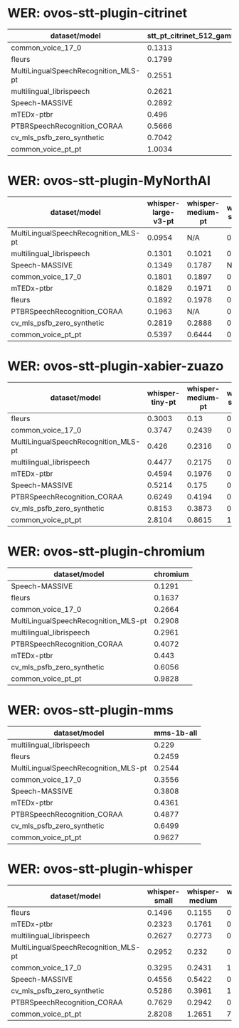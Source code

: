 
# WER: ovos-stt-plugin-citrinet
|dataset/model|stt_pt_citrinet_512_gamma_0_25|
|-|-|
| common_voice_17_0 | 0.1313 |
| fleurs | 0.1799 |
| MultiLingualSpeechRecognition_MLS-pt | 0.2551 |
| multilingual_librispeech | 0.2621 |
| Speech-MASSIVE | 0.2892 |
| mTEDx-ptbr | 0.496 |
| PTBRSpeechRecognition_CORAA | 0.5666 |
| cv_mls_psfb_zero_synthetic | 0.7042 |
| common_voice_pt_pt | 1.0034 |


# WER: ovos-stt-plugin-MyNorthAI
|dataset/model|whisper-large-v3-pt|whisper-medium-pt|whisper-small-pt|
|-|-|-|-|
| MultiLingualSpeechRecognition_MLS-pt | 0.0954 | N/A | 0.1281 |
| multilingual_librispeech | 0.1301 | 0.1021 | 0.1379 |
| Speech-MASSIVE | 0.1349 | 0.1787 | N/A |
| common_voice_17_0 | 0.1801 | 0.1897 | 0.3112 |
| mTEDx-ptbr | 0.1829 | 0.1971 | 0.2753 |
| fleurs | 0.1892 | 0.1978 | 0.1513 |
| PTBRSpeechRecognition_CORAA | 0.1963 | N/A | 0.3149 |
| cv_mls_psfb_zero_synthetic | 0.2819 | 0.2888 | 0.3159 |
| common_voice_pt_pt | 0.5397 | 0.6444 | 0.9177 |


# WER: ovos-stt-plugin-xabier-zuazo
|dataset/model|whisper-tiny-pt|whisper-medium-pt|whisper-small-pt|whisper-base-pt|
|-|-|-|-|-|
| fleurs | 0.3003 | 0.13 | 0.1707 | 0.223 |
| common_voice_17_0 | 0.3747 | 0.2439 | 0.1821 | N/A |
| MultiLingualSpeechRecognition_MLS-pt | 0.426 | 0.2316 | 0.2674 | 0.4242 |
| multilingual_librispeech | 0.4477 | 0.2175 | 0.2685 | 0.3768 |
| mTEDx-ptbr | 0.4594 | 0.1976 | 0.2503 | N/A |
| Speech-MASSIVE | 0.5214 | 0.175 | 0.2155 | N/A |
| PTBRSpeechRecognition_CORAA | 0.6249 | 0.4194 | 0.3223 | N/A |
| cv_mls_psfb_zero_synthetic | 0.8153 | 0.3873 | 0.4358 | N/A |
| common_voice_pt_pt | 2.8104 | 0.8615 | 1.2372 | N/A |


# WER: ovos-stt-plugin-chromium
|dataset/model|chromium|
|-|-|
| Speech-MASSIVE | 0.1291 |
| fleurs | 0.1637 |
| common_voice_17_0 | 0.2664 |
| MultiLingualSpeechRecognition_MLS-pt | 0.2908 |
| multilingual_librispeech | 0.2961 |
| PTBRSpeechRecognition_CORAA | 0.4072 |
| mTEDx-ptbr | 0.443 |
| cv_mls_psfb_zero_synthetic | 0.6056 |
| common_voice_pt_pt | 0.9828 |


# WER: ovos-stt-plugin-mms
|dataset/model|mms-1b-all|
|-|-|
| multilingual_librispeech | 0.229 |
| fleurs | 0.2459 |
| MultiLingualSpeechRecognition_MLS-pt | 0.2544 |
| common_voice_17_0 | 0.3556 |
| Speech-MASSIVE | 0.3808 |
| mTEDx-ptbr | 0.4361 |
| PTBRSpeechRecognition_CORAA | 0.4877 |
| cv_mls_psfb_zero_synthetic | 0.6499 |
| common_voice_pt_pt | 0.9627 |


# WER: ovos-stt-plugin-whisper
|dataset/model|whisper-small|whisper-medium|whisper-tiny|
|-|-|-|-|
| fleurs | 0.1496 | 0.1155 | 0.3051 |
| mTEDx-ptbr | 0.2323 | 0.1761 | 0.3891 |
| multilingual_librispeech | 0.2627 | 0.2773 | 0.4931 |
| MultiLingualSpeechRecognition_MLS-pt | 0.2952 | 0.232 | 0.4375 |
| common_voice_17_0 | 0.3295 | 0.2431 | 1.0703 |
| Speech-MASSIVE | 0.4556 | 0.5422 | 0.5597 |
| cv_mls_psfb_zero_synthetic | 0.5286 | 0.3961 | 1.427 |
| PTBRSpeechRecognition_CORAA | 0.7629 | 0.2942 | 0.6273 |
| common_voice_pt_pt | 2.8208 | 1.2651 | 7.0205 |
